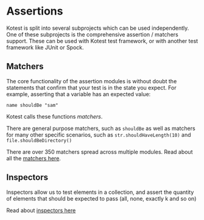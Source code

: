 Assertions
==========

Kotest is split into several subprojects which can be used independently. One of these subprojects is
the comprehensive assertion / matchers support. These can be used with Kotest test framework, or with
another test framework like JUnit or Spock.

## Matchers

The core functionality of the assertion modules is without doubt the statements that
confirm that your test is in the state you expect. For example, asserting that a variable has an expected value:

`name shouldBe "sam"`

Kotest calls these functions _matchers_.

There are general purpose matchers, such as `shouldBe` as well as matchers for many other specific scenarios,
such as `str.shouldHaveLength(10)` and `file.shouldBeDirectory()`

There are over 350 matchers spread across multiple modules. Read about all the [matchers here](matchers.md).


## Inspectors

Inspectors allow us to test elements in a collection, and assert the quantity of elements that should be
expected to pass (all, none, exactly k and so on)

Read about [inspectors here](inspectors.md)
